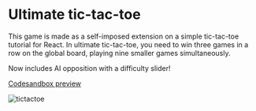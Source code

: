 # Ultimate tic-tac-toe
This game is made as a self-imposed extension on a simple tic-tac-toe tutorial for React.
In ultimate tic-tac-toe, you need to win three games in a row on the global board, playing nine smaller games simultaneously.

Now includes AI opposition with a difficulty slider!

[Codesandbox preview]([https://codesandbox.io/s/react-tic-tac-toe-ultimate-psx75p](https://codesandbox.io/s/react-tic-tac-toe-ultimate-refactor-5mspyq))

![tictactoe](https://github.com/PhilAldridge/REACT-Ultimate-tic-tac-toe/assets/105776682/7ae3528d-eda2-415b-8f54-de58557bdcca)
